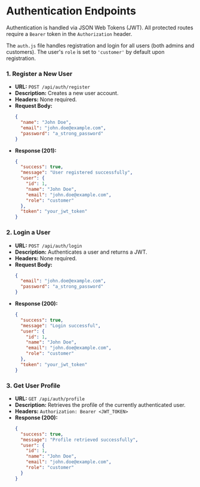 # Authentication Endpoints

Authentication is handled via JSON Web Tokens (JWT). All protected routes require a `Bearer` token in the `Authorization` header.

The `auth.js` file handles registration and login for all users (both admins and customers). The user's `role` is set to `'customer'` by default upon registration.

### 1. Register a New User

- **URL:** `POST /api/auth/register`
- **Description:** Creates a new user account.
- **Headers:** None required.
- **Request Body:**
  ```json
  {
    "name": "John Doe",
    "email": "john.doe@example.com",
    "password": "a_strong_password"
  }
  ```
- **Response (201):**
  ```json
  {
    "success": true,
    "message": "User registered successfully",
    "user": {
      "id": 1,
      "name": "John Doe",
      "email": "john.doe@example.com",
      "role": "customer"
    },
    "token": "your_jwt_token"
  }
  ```

### 2. Login a User

- **URL:** `POST /api/auth/login`
- **Description:** Authenticates a user and returns a JWT.
- **Headers:** None required.
- **Request Body:**
  ```json
  {
    "email": "john.doe@example.com",
    "password": "a_strong_password"
  }
  ```
- **Response (200):**
  ```json
  {
    "success": true,
    "message": "Login successful",
    "user": {
      "id": 1,
      "name": "John Doe",
      "email": "john.doe@example.com",
      "role": "customer"
    },
    "token": "your_jwt_token"
  }
  ```

### 3. Get User Profile

- **URL:** `GET /api/auth/profile`
- **Description:** Retrieves the profile of the currently authenticated user.
- **Headers:** `Authorization: Bearer <JWT_TOKEN>`
- **Response (200):**
  ```json
  {
    "success": true,
    "message": "Profile retrieved successfully",
    "user": {
      "id": 1,
      "name": "John Doe",
      "email": "john.doe@example.com",
      "role": "customer"
    }
  }
  ```
